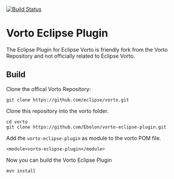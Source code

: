 [![Build Status](https://travis-ci.org/Ebolon/vorto-eclipse-plugin.svg?branch=master)](https://travis-ci.org/Ebolon/vorto-eclipse-plugin)

# Vorto Eclipse Plugin
The Eclipse Plugin for Eclipse Vorto is friendly fork from the Vorto Repository and not officially related to Eclipse Vorto.

## Build
Clone the offical Vorto Repository:
```
git clone https://github.com/eclipse/vorto.git
```
Clone this repository into the vorto folder.
```
cd vorto
git clone https://github.com/Ebolon/vorto-eclipse-plugin.git
```
Add the `vorto-eclipse-plugin` as module to the vorto POM file.
```
<module>vorto-eclipse-plugin</module>
```
Now you can build the Vorto Eclipse Plugin
```
mvn install
```
